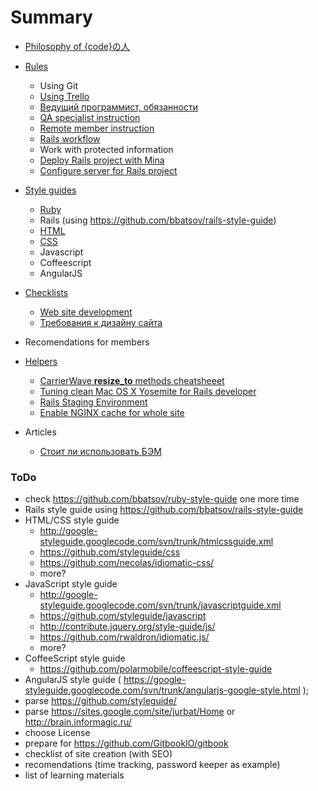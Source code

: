 # Summary

* [Philosophy of {code}の人](philosophy/README.md)

* [Rules](rules/README.md)
    * Using Git
    * [Using Trello](rules/trello.md)
    * [Ведущий программист, обязанности](rules/lead_programmer.md)
    * [QA specialist instruction](rules/qa_specialist.md)
    * [Remote member instruction](rules/remote_member.md)
    * [Rails workflow](rules/rails_workflow.md)
    * Work with protected information
    * [Deploy Rails project with Mina](rules/rails_deploy.md)
    * [Configure server for Rails project](rules/rails_server_config.md)

* [Style guides](styleguides/README.md)
    * [Ruby](styleguides/ruby.md)
    * Rails (using https://github.com/bbatsov/rails-style-guide)
    * [HTML](styleguides/html.md)
    * [CSS](styleguides/css.md)
    * Javascript
    * Coffeescript
    * AngularJS

* [Checklists](checklists/README.md)
    * [Web site development](checklists/website.md)
    * [Требования к дизайну сайта](checklists/design_requirements.md)

* Recomendations for members

* [Helpers](helpers/README.md)
    * [CarrierWave **resize_to** methods cheatsheeet](helpers/carrierwave_resize_to.md)
    * [Tuning clean Mac OS X Yosemite for Rails developer](helpers/yousemite_tuning_for_rails.md)
    * [Rails Staging Environment](helpers/rails_staging_environment.md)
    * [Enable NGINX cache for whole site](helpers/full_nginx_cache.md)

* Articles
    * [Стоит ли использовать БЭМ](articles/should_we_use_bem.md)


### ToDo

* check https://github.com/bbatsov/ruby-style-guide one more time
* Rails style guide using https://github.com/bbatsov/rails-style-guide
* HTML/CSS style guide
    * http://google-styleguide.googlecode.com/svn/trunk/htmlcssguide.xml
    * https://github.com/styleguide/css
    * https://github.com/necolas/idiomatic-css/
    * more?
* JavaScript style guide
    * http://google-styleguide.googlecode.com/svn/trunk/javascriptguide.xml
    * https://github.com/styleguide/javascript
    * http://contribute.jquery.org/style-guide/js/
    * https://github.com/rwaldron/idiomatic.js/
    * more?
* CoffeeScript style guide
    * https://github.com/polarmobile/coffeescript-style-guide
* AngularJS style guide ( https://google-styleguide.googlecode.com/svn/trunk/angularjs-google-style.html );
* parse https://github.com/styleguide/
* parse https://sites.google.com/site/jurbat/Home or http://brain.informagic.ru/
* choose License
* prepare for https://github.com/GitbookIO/gitbook
* checklist of site creation (with SEO)
* recomendations (time tracking, password keeper as example)
* list of learning materials
